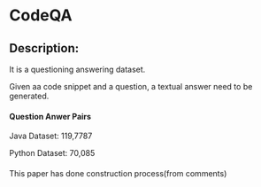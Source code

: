 # CodeQA

## Description:
It is a questioning answering dataset. 

Given aa code snippet and a question, a textual answer need to be generated.

#### Question Anwer Pairs
Java Dataset: 119,7787

Python Dataset: 70,085

#### 
This paper has done construction process(from comments)